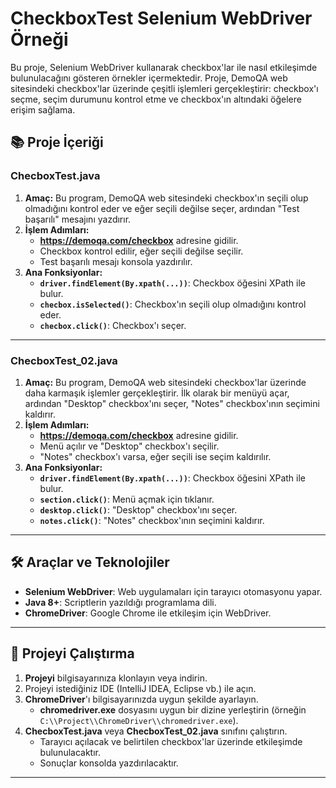 # CheckboxTest Selenium WebDriver Örneği

Bu proje, Selenium WebDriver kullanarak checkbox'lar ile nasıl etkileşimde bulunulacağını gösteren örnekler içermektedir. Proje, DemoQA web sitesindeki checkbox'lar üzerinde çeşitli işlemleri gerçekleştirir: checkbox'ı seçme, seçim durumunu kontrol etme ve checkbox'ın altındaki öğelere erişim sağlama.

## 📚 Proje İçeriği

### **ChecboxTest.java**
1. **Amaç:** Bu program, DemoQA web sitesindeki checkbox'ın seçili olup olmadığını kontrol eder ve eğer seçili değilse seçer, ardından "Test başarılı" mesajını yazdırır.
2. **İşlem Adımları:**
   - **https://demoqa.com/checkbox** adresine gidilir.
   - Checkbox kontrol edilir, eğer seçili değilse seçilir.
   - Test başarılı mesajı konsola yazdırılır.
3. **Ana Fonksiyonlar:**
   - **`driver.findElement(By.xpath(...))`**: Checkbox öğesini XPath ile bulur.
   - **`checbox.isSelected()`**: Checkbox'ın seçili olup olmadığını kontrol eder.
   - **`checbox.click()`**: Checkbox'ı seçer.

---

### **ChecboxTest_02.java**
1. **Amaç:** Bu program, DemoQA web sitesindeki checkbox'lar üzerinde daha karmaşık işlemler gerçekleştirir. İlk olarak bir menüyü açar, ardından "Desktop" checkbox'ını seçer, "Notes" checkbox'ının seçimini kaldırır.
2. **İşlem Adımları:**
   - **https://demoqa.com/checkbox** adresine gidilir.
   - Menü açılır ve "Desktop" checkbox'ı seçilir.
   - "Notes" checkbox'ı varsa, eğer seçili ise seçim kaldırılır.
3. **Ana Fonksiyonlar:**
   - **`driver.findElement(By.xpath(...))`**: Checkbox öğesini XPath ile bulur.
   - **`section.click()`**: Menü açmak için tıklanır.
   - **`desktop.click()`**: "Desktop" checkbox'ını seçer.
   - **`notes.click()`**: "Notes" checkbox'ının seçimini kaldırır.

---

## 🛠️ Araçlar ve Teknolojiler

- **Selenium WebDriver**: Web uygulamaları için tarayıcı otomasyonu yapar.
- **Java 8+**: Scriptlerin yazıldığı programlama dili.
- **ChromeDriver**: Google Chrome ile etkileşim için WebDriver.

---

## 🚀 Projeyi Çalıştırma

1. **Projeyi** bilgisayarınıza klonlayın veya indirin.
2. Projeyi istediğiniz IDE (IntelliJ IDEA, Eclipse vb.) ile açın.
3. **ChromeDriver**'ı bilgisayarınızda uygun şekilde ayarlayın.
   - **chromedriver.exe** dosyasını uygun bir dizine yerleştirin (örneğin `C:\\Project\\ChromeDriver\\chromedriver.exe`).
4. **ChecboxTest.java** veya **ChecboxTest_02.java** sınıfını çalıştırın.
   - Tarayıcı açılacak ve belirtilen checkbox'lar üzerinde etkileşimde bulunulacaktır.
   - Sonuçlar konsolda yazdırılacaktır.

---

